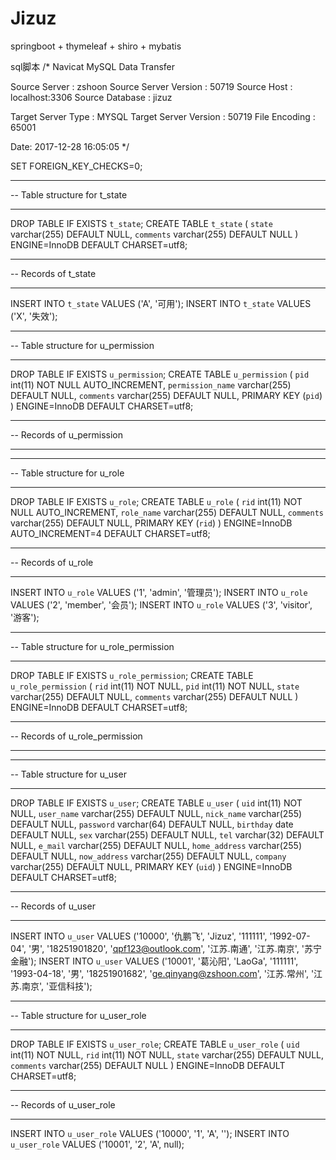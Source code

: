 # Jizuz
springboot + thymeleaf + shiro + mybatis

sql脚本
/*
Navicat MySQL Data Transfer

Source Server         : zshoon
Source Server Version : 50719
Source Host           : localhost:3306
Source Database       : jizuz

Target Server Type    : MYSQL
Target Server Version : 50719
File Encoding         : 65001

Date: 2017-12-28 16:05:05
*/

SET FOREIGN_KEY_CHECKS=0;

-- ----------------------------
-- Table structure for t_state
-- ----------------------------
DROP TABLE IF EXISTS `t_state`;
CREATE TABLE `t_state` (
  `state` varchar(255) DEFAULT NULL,
  `comments` varchar(255) DEFAULT NULL
) ENGINE=InnoDB DEFAULT CHARSET=utf8;

-- ----------------------------
-- Records of t_state
-- ----------------------------
INSERT INTO `t_state` VALUES ('A', '可用');
INSERT INTO `t_state` VALUES ('X', '失效');

-- ----------------------------
-- Table structure for u_permission
-- ----------------------------
DROP TABLE IF EXISTS `u_permission`;
CREATE TABLE `u_permission` (
  `pid` int(11) NOT NULL AUTO_INCREMENT,
  `permission_name` varchar(255) DEFAULT NULL,
  `comments` varchar(255) DEFAULT NULL,
  PRIMARY KEY (`pid`)
) ENGINE=InnoDB DEFAULT CHARSET=utf8;

-- ----------------------------
-- Records of u_permission
-- ----------------------------

-- ----------------------------
-- Table structure for u_role
-- ----------------------------
DROP TABLE IF EXISTS `u_role`;
CREATE TABLE `u_role` (
  `rid` int(11) NOT NULL AUTO_INCREMENT,
  `role_name` varchar(255) DEFAULT NULL,
  `comments` varchar(255) DEFAULT NULL,
  PRIMARY KEY (`rid`)
) ENGINE=InnoDB AUTO_INCREMENT=4 DEFAULT CHARSET=utf8;

-- ----------------------------
-- Records of u_role
-- ----------------------------
INSERT INTO `u_role` VALUES ('1', 'admin', '管理员');
INSERT INTO `u_role` VALUES ('2', 'member', '会员');
INSERT INTO `u_role` VALUES ('3', 'visitor', '游客');

-- ----------------------------
-- Table structure for u_role_permission
-- ----------------------------
DROP TABLE IF EXISTS `u_role_permission`;
CREATE TABLE `u_role_permission` (
  `rid` int(11) NOT NULL,
  `pid` int(11) NOT NULL,
  `state` varchar(255) DEFAULT NULL,
  `comments` varchar(255) DEFAULT NULL
) ENGINE=InnoDB DEFAULT CHARSET=utf8;

-- ----------------------------
-- Records of u_role_permission
-- ----------------------------

-- ----------------------------
-- Table structure for u_user
-- ----------------------------
DROP TABLE IF EXISTS `u_user`;
CREATE TABLE `u_user` (
  `uid` int(11) NOT NULL,
  `user_name` varchar(255) DEFAULT NULL,
  `nick_name` varchar(255) DEFAULT NULL,
  `password` varchar(64) DEFAULT NULL,
  `birthday` date DEFAULT NULL,
  `sex` varchar(255) DEFAULT NULL,
  `tel` varchar(32) DEFAULT NULL,
  `e_mail` varchar(255) DEFAULT NULL,
  `home_address` varchar(255) DEFAULT NULL,
  `now_address` varchar(255) DEFAULT NULL,
  `company` varchar(255) DEFAULT NULL,
  PRIMARY KEY (`uid`)
) ENGINE=InnoDB DEFAULT CHARSET=utf8;

-- ----------------------------
-- Records of u_user
-- ----------------------------
INSERT INTO `u_user` VALUES ('10000', '仇鹏飞', 'Jizuz', '111111', '1992-07-04', '男', '18251901820', 'qpf123@outlook.com', '江苏.南通', '江苏.南京', '苏宁金融');
INSERT INTO `u_user` VALUES ('10001', '葛沁阳', 'LaoGa', '111111', '1993-04-18', '男', '18251901682', 'ge.qinyang@zshoon.com', '江苏.常州', '江苏.南京', '亚信科技');

-- ----------------------------
-- Table structure for u_user_role
-- ----------------------------
DROP TABLE IF EXISTS `u_user_role`;
CREATE TABLE `u_user_role` (
  `uid` int(11) NOT NULL,
  `rid` int(11) NOT NULL,
  `state` varchar(255) DEFAULT NULL,
  `comments` varchar(255) DEFAULT NULL
) ENGINE=InnoDB DEFAULT CHARSET=utf8;

-- ----------------------------
-- Records of u_user_role
-- ----------------------------
INSERT INTO `u_user_role` VALUES ('10000', '1', 'A', '');
INSERT INTO `u_user_role` VALUES ('10001', '2', 'A', null);
